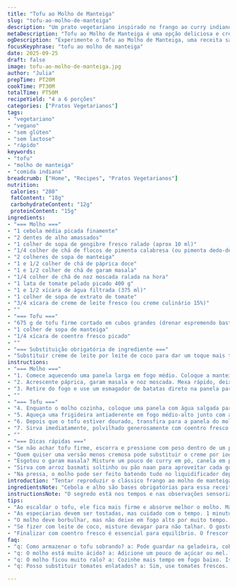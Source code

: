```yaml
---
title: "Tofu ao Molho de Manteiga"
slug: "tofu-ao-molho-de-manteiga"
description: "Um prato vegetariano inspirado no frango ao curry indiano, substituindo a proteína animal pelo tofu firme. A combinação de especiarias como garam masala, páprica e noz moscada cria um molho rico, levemente picante e cremoso, perfeito para quem quer texturas aveludadas sem perder sabor. A técnica envolve escaldar o tofu para tirar excesso de água e garantir que ele absorva melhor o molho, além de um cuidado especial para não queimar as especiarias. Servido com arroz basmati ou pão naan, funciona como uma opção sem ovos, sem glúten e sem nozes, para dietas restritas. A preparação dura cerca de 50 minutos e serve de 4 a 6 pessoas, adaptando-se fácil para encontros descontraídos ou jantares mais elaborados."
metaDescription: "Tofu ao Molho de Manteiga é uma opção deliciosa e cremosa, cheia de sabor e texturas aveludadas, perfeita para jantares especiais e encontros descontraídos."
ogDescription: "Experimente o Tofu ao Molho de Manteiga, uma receita saborosa e cremosa que traz o melhor da culinária indiana para a sua mesa."
focusKeyphrase: "tofu ao molho de manteiga"
date: 2025-09-25
draft: false
image: tofu-ao-molho-de-manteiga.jpg
author: "Julia"
prepTime: PT20M
cookTime: PT30M
totalTime: PT50M
recipeYield: "4 a 6 porções"
categories: ["Pratos Vegetarianos"]
tags:
- "vegetariano"
- "vegano"
- "sem glúten"
- "sem lactose"
- "rápido"
keywords:
- "tofu"
- "molho de manteiga"
- "comida indiana"
breadcrumb: ["Home", "Recipes", "Pratos Vegetarianos"]
nutrition: 
 calories: "280"
 fatContent: "18g"
 carbohydrateContent: "12g"
 proteinContent: "15g"
ingredients:
- "=== Molho ==="
- "1 cebola média picada finamente"
- "2 dentes de alho amassados"
- "1 colher de sopa de gengibre fresco ralado (aprox 10 ml)"
- "1/4 colher de chá de flocos de pimenta calabresa (ou pimenta dedo-de-moça picada)"
- "2 colheres de sopa de manteiga"
- "1 e 1/2 colher de chá de páprica doce"
- "1 e 1/2 colher de chá de garam masala"
- "1/4 colher de chá de noz moscada ralada na hora"
- "1 lata de tomate pelado picado 400 g"
- "1 e 1/2 xícara de água filtrada (375 ml)"
- "1 colher de sopa de extrato de tomate"
- "3/4 xícara de creme de leite fresco (ou creme culinário 15%)"
- ""
- "=== Tofu ==="
- "675 g de tofu firme cortado em cubos grandes (drenar espremendo bastante)"
- "1 colher de sopa de manteiga"
- "1/4 xícara de coentro fresco picado"
- ""
- "=== Substituição obrigatória de ingrediente ==="
- "Substituir creme de leite por leite de coco para dar um toque mais tropical e intensificar a cremosidade sem lactose."
instructions:
- "=== Molho ==="
- "1. Comece aquecendo uma panela larga em fogo médio. Coloque a manteiga e espere derreter até chiar levemente. Jogue a cebola picada, o alho amassado, o gengibre e a pimenta. Refogue sem pressa, mexendo com colher de pau até a cebola ficar translúcida e a mistura exalar aroma picante, uns 7 minutos. Se começar a agarrar, abaixe o fogo e adicione um pouco de água para evitar que queime – temperos queimados amargam tudo."
- "2. Acrescente páprica, garam masala e noz moscada. Mexa rápido, deixe os temperos tostar por no máximo 1 minuto para ativar os óleos essenciais mas sem queimar. Depois, despeje a lata de tomates, a água e o extrato de tomate. Misture tudo, suba o fogo e espere a fervura chegar. Assim que borbulhar, abaixe para fogo baixo e deixe cozinhar, semi-tampado, por cerca de 18 minutos, observando a consistência – deve reduzir e engrossar, ficando com cor vibrante e textura quase de molho grosso."
- "3. Retire do fogo e use um esmagador de batatas direto na panela para triturar grosseiramente o molho. Não precisa deixar superliso; manter uns pedacinhos pequenos cria variações interessantes na textura. Volte a panela no fogo baixo, adicione o creme de leite (ou leite de coco), mexa delicadamente e deixe apurar por mais 7 minutos. Prove e corrija sal e pimenta. O molho deve ficar cremoso, brilhante, e com um perfume profundo das especiarias intensificado pela cocção lenta."
- ""
- "=== Tofu ==="
- "4. Enquanto o molho cozinha, coloque uma panela com água salgada para ferver. Mergulhe os cubos de tofu por uns 6 minutos para firmar o interior e eliminar parte da água natural, isso ajuda o tofu a não desmanchar e a incorporar melhor o molho. Escorra o tofu em papel toalha pressionando com cuidado para retirar o máximo de líquido."
- "5. Aqueça uma frigideira antiaderente em fogo médio-alto junto com a manteiga até começar a espalhar aroma de noz tostada. Disponha os cubos de tofu em uma só camada, sem amontoar. Deixe dourar livremente, sem mexer, até formar uma crosta dourada e crocante, uns 6 a 8 minutos. Vire com uma espátula e dê o mesmo tratamento ao outro lado, essa crocância vai dar contraste importante ao prato, evitando que fique mole demais."
- "6. Depois que o tofu estiver dourado, transfira para a panela do molho. Misture gentilmente e deixe cozinhar junto por mais 4 minutos em fogo baixo, permitindo que o molho penetre e envolva o tofu sem desmanchar."
- "7. Sirva imediatamente, polvilhado generosamente com coentro fresco picado. A cor vibrante do verde contrasta com o vermelho cremoso formando aquele visual que abre o apetite de cara."
- ""
- "=== Dicas rápidas ==="
- "Se não achar tofu firme, escorra e pressione com peso dentro de um pano limpo por pelo menos 30 minutos para tirar todo o líquido."
- "Quem quiser uma versão menos cremosa pode substituir o creme por iogurte natural sem açúcar, adicionado no final fora do fogo para não talhar."
- "Esgotou o garam masala? Misture um pouco de curry em pó, canela em pó e cominho moído até sentir aroma parecido."
- "Sirva com arroz basmati soltinho ou pão naan para aproveitar cada gota do molho; legumes grelhados como brócolis ou abobrinha funcionam para trazer frescor."
- "Na pressa, o molho pode ser feito batendo tudo no liquidificador depois do cozimento, só cuidado para não deixar quente demais para não deformar o aparelho."
introduction: "Tentar reproduzir o clássico frango ao molho de manteiga sempre me fascinou, mas substituir por tofu exige atenção redobrada nos tempos e texturas. Descobri que escaldar o tofu e dourá-lo antes de juntar ao molho faz toda a diferença para dar firmeza e sabor, porque tofu cru afunda no molho como uma bolinha mole, perde identidade. As especiarias devem respirar no começo do molho, aquele cheiro de gengibre, alho e garam masala tostando é um convite. Substituir o creme por leite de coco trouxe um toque suave e aroma único que virou xodó nos testadores. Sem pressa para apurar e ajustar sal, cozimento lento transforma aqueles tomates enlatados numa base rica e aveludada. Tudo isso faz o prato parecer simples e, ao mesmo tempo, cheio de complexidade aromática e de texturas equilibradas."
ingredientsNote: "Cebola e alho são bases obrigatórias para essa receita; use ingredientes frescos para garantir aromas vivos. O gengibre deve estar ralado na hora, não use pó, o frescor faz diferença gritante. Para as especiarias, garam masala em pó é fundamental – se não achar, combine pitadas de canela, cardamomo e cominho. Substitua a manteiga por óleo de coco, se precisar evitar laticínios, mas perca um pouco do sabor característico. O tofu firme precisa ser bem drenado; aperte com pano ou papel toalha para que depois ele possa absorver o molho e ficar com boa textura. No lugar do creme, leite de coco não só mantém o prato 'vegano' como acrescenta uma cremosidade única. Tomates enlatados de qualidade fazem muita diferença: prefira os com poucos conservantes e sabor equilibrado entre acidez e doçura natural."
instructionsNote: "O segredo está nos tempos e nas observações sensoriais. A cebola deve ficar transparente, não queimada; o cheiro do gengibre e das especiarias fazendo aquele aroma quente indica que o tempero está no ponto. No cozimento do molho, o tempo é só um guia: observe a textura, o molho deve engrossar e mudar de tom, ficando brilhante. Triturar com o pilão direto na panela evita lavar mais louça e mantém a rusticidade. Para o tofu, o escaldar em água fervente não é só tradição, mas uma técnica para firmar e desprender sabor. A manteiga na frigideira deve chiar quando o tofu entra e não escurecer demais – cuidado para não queimar. A crosta garante contraste, textura boa. Ao misturar o tofu no molho, mexa suavemente para não quebrar. Finalize com coentro pra frescor, mas pode trocar por cebolinha para variar o aroma. Deguste logo depois de pronto, o molho tende a engrossar mais ao esfriar."
tips:
- "Ao escaldar o tofu, ele fica mais firme e absorve melhor o molho. Mas atenção, não deixe muito tempo na água quente. Se ele não estiver drenado corretamente, vai soltar muito líquido e perder a estrutura. Se não encontrar tofu firme, use a técnica de prensa com peso. Uma opção prática é usar um livro pesado envolto em um pano por 30 minutos."
- "As especiarias devem ser tostadas, mas cuidado com o tempo. 1 minuto é o suficiente para liberar os óleos e o aroma. Testei outros tempos, o resultado foi amargo. Se não encontrar garam masala, misture cúrcuma, canela, e cominho. Os aromas variam bastante, mas a essência fica."
- "O molho deve borbulhar, mas não deixe em fogo alto por muito tempo. Isso pode queimar os ingredientes. Cozinhe em fogo baixo para apurar os sabores. Após adicionar o creme de leite ou leite de coco, misture delicadamente. O molho deve ser cremoso, brilhoso. Caso contrário, revise o tempo de cozimento."
- "Se fizer com leite de coco, misture devagar para não talhar. O gosto é diferente, com um toque tropical. Mas, se preferir um sabor mais neutro, opte pelo creme de leite fresco. E se você não tiver nenhum dos dois, um iogurte natural é uma boa alternativa, adicione no final fora do fogo."
- "Finalizar com coentro fresco é essencial para equilíbrio. O frescor contrasta com o molho denso. Mas se não gostar de coentro, use cebolinha. A crocância do tofu com o molho cremoso e a frescura das ervas utilizam todos os sentidos na hora de comer. Sirva sempre em pratos fundos para que todos aproveitem o molho."
faq:
- "q: Como armazenar o tofu sobrando? a: Pode guardar na geladeira, coberto com água. Troque essa água a cada dia para preservar frescor. Tofu temp aberto dura mais."
- "q: O molho está muito ácido? a: Adicione um pouco de açúcar ou mel. O docinho contrabalança a acidez. Não coloque muito, aos poucos. Prove e ajuste."
- "q: O molho ficou muito ralo? a: Cozinhe mais tempo em fogo baixo. Isso vai reduzir e engrossar. Outra alternativa, adicione um pouco de amido de milho dissolvido em água."
- "q: Posso substituir tomates enlatados? a: Sim, use tomates frescos. Mas refogue antes para incorporar sabor. Se usar em lata, procure por marcas com conserva mínima."

---
```

